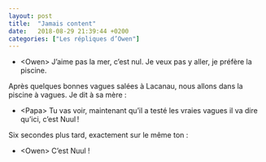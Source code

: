 ```yaml
---
layout: post
title:  "Jamais content"
date:   2018-08-29 21:39:44 +0200
categories: ["Les répliques d’Owen"]
---
```


-   \<Owen\> J’aime pas la mer, c’est nul. Je veux pas y aller, je préfère la piscine.

Après quelques bonnes vagues salées à Lacanau, nous allons dans la piscine à vagues. Je dit à sa mère :

-   \<Papa\> Tu vas voir, maintenant qu’il a testé les vraies vagues il va dire qu’ici, c’est Nuul !

Six secondes plus tard, exactement sur le même ton :

-   \<Owen\> C’est Nuul !

